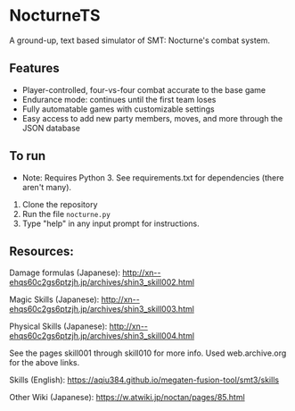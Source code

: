# NocturneTS
A ground-up, text based simulator of SMT: Nocturne's combat system.

## Features
- Player-controlled, four-vs-four combat accurate to the base game
- Endurance mode: continues until the first team loses
- Fully automatable games with customizable settings
- Easy access to add new party members, moves, and more through the JSON database

## To run
- Note: Requires Python 3. See requirements.txt for dependencies (there aren't many).
1. Clone the repository
2. Run the file ```nocturne.py```
3. Type "help" in any input prompt for instructions.

## Resources:

Damage formulas (Japanese): http://xn--ehqs60c2gs6ptzjh.jp/archives/shin3_skill002.html

Magic Skills (Japanese): http://xn--ehqs60c2gs6ptzjh.jp/archives/shin3_skill003.html

Physical Skills (Japanese): http://xn--ehqs60c2gs6ptzjh.jp/archives/shin3_skill004.html

See the pages skill001 through skill010 for more info. Used web.archive.org for the above links. 

Skills (English): https://aqiu384.github.io/megaten-fusion-tool/smt3/skills

Other Wiki (Japanese): https://w.atwiki.jp/noctan/pages/85.html
